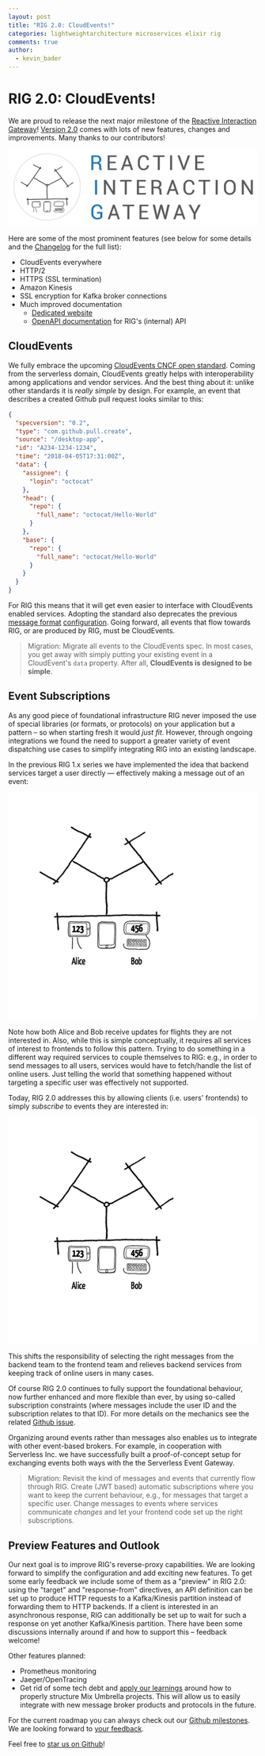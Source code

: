 ```yaml
---
layout: post
title: "RIG 2.0: CloudEvents!"
categories: lightweightarchitecture microservices elixir rig
comments: true
author:
  - kevin_bader
---
```


# RIG 2.0: CloudEvents!

We are proud to release the next major milestone of the [Reactive Interaction Gateway](https://github.com/Accenture/reactive-interaction-gateway)! [Version 2.0](https://github.com/Accenture/reactive-interaction-gateway/releases/tag/2.0.0) comes with lots of new features, changes and improvements. Many thanks to our contributors!

![The Reactive Interaction Gateway.](/img/posts/rig-2_0/logo-with-text.png)

Here are some of the most prominent features (see below for some details and the [Changelog](https://github.com/Accenture/reactive-interaction-gateway/blob/master/CHANGELOG.md) for the full list):

- CloudEvents everywhere
- HTTP/2
- HTTPS (SSL termination)
- Amazon Kinesis
- SSL encryption for Kafka broker connections
- Much improved documentation
  - [Dedicated website](https://accenture.github.io/reactive-interaction-gateway)
  - [OpenAPI documentation](https://github.com/Accenture/reactive-interaction-gateway#api-documentation) for RIG's (internal) API

## CloudEvents

We fully embrace the upcoming [CloudEvents CNCF open standard](https://cloudevents.io/). Coming from the serverless domain, CloudEvents greatly helps with interoperability among applications and vendor services. And the best thing about it: unlike other standards it is _really simple_ by design. For example, an event that describes a created Github pull request looks similar to this:

```json
{
  "specversion": "0.2",
  "type": "com.github.pull.create",
  "source": "/desktop-app",
  "id": "A234-1234-1234",
  "time": "2018-04-05T17:31:00Z",
  "data": {
    "assignee": {
      "login": "octocat"
    },
    "head": {
      "repo": {
        "full_name": "octocat/Hello-World"
      }
    },
    "base": {
      "repo": {
        "full_name": "octocat/Hello-World"
      }
    }
  }
}
```

For RIG this means that it will get even easier to interface with CloudEvents enabled services. Adopting the standard also deprecates the previous [message format](https://github.com/Accenture/reactive-interaction-gateway/blob/1.1.0/doc/configuration.md#consuming-events) [configuration](https://github.com/Accenture/reactive-interaction-gateway/blob/1.1.0/config/config.exs#L77). Going forward, all events that flow towards RIG, or are produced by RIG, must be CloudEvents.

> Migration: Migrate all events to the CloudEvents spec. In most cases, you get away with simply putting your existing event in a CloudEvent's `data` property. After all, **CloudEvents is designed to be simple**.

## Event Subscriptions

As any good piece of foundational infrastructure RIG never imposed the use of special libraries (or formats, or protocols) on your application but a pattern – so when starting fresh it would _just fit_. However, through ongoing integrations we found the need to support a greater variety of event dispatching use cases to simplify integrating RIG into an existing landscape.

In the previous RIG 1.x series we have implemented the idea that backend services target a user directly — effectively making a message out of an event:

![Events as messages.](/img/posts/rig-2_0/events_1.x_512x464.gif)

Note how both Alice and Bob receive updates for flights they are not interested in. Also, while this is simple conceptually, it requires all services of interest to frontends to follow this pattern. Trying to do something in a different way required services to couple themselves to RIG: e.g., in order to send messages to all users, services would have to fetch/handle the list of online users. Just telling the world that something happened without targeting a specific user was effectively not supported.

Today, RIG 2.0 addresses this by allowing clients (i.e. users' frontends) to simply _subscribe_ to events they are interested in:

![Events as events.](/img/posts/rig-2_0/events_2.0_512x464.gif)

This shifts the responsibility of selecting the right messages from the backend team to the frontend team and relieves backend services from keeping track of online users in many cases.

Of course RIG 2.0 continues to fully support the foundational behaviour, now further enhanced and more flexible than ever, by using so-called subscription constraints (where messages include the user ID and the subscription relates to that ID). For more details on the mechanics see the related [Github issue](https://github.com/Accenture/reactive-interaction-gateway/issues/90).

Organizing around events rather than messages also enables us to integrate with other event-based brokers. For example, in cooperation with Serverless Inc. we have successfully built a proof-of-concept setup for exchanging events both ways with the the Serverless Event Gateway.

> Migration: Revisit the kind of messages and events that currently flow through RIG. Create (JWT based) automatic subscriptions where you want to keep the current behaviour, e.g., for messages that target a specific user. Change messages to events where services communicate _changes_ and let your frontend code set up the right subscriptions.

## Preview Features and Outlook

Our next goal is to improve RIG's reverse-proxy capabilities. We are looking forward to simplify the configuration and add exciting new features. To get some early feedback we include some of them as a "preview" in RIG 2.0: using the "target" and "response-from" directives, an API definition can be set up to produce HTTP requests to a Kafka/Kinesis partition instead of forwarding them to HTTP backends. If a client is interested in an asynchronous response, RIG can additionally be set up to wait for such a response on yet another Kafka/Kinesis partition. There have been some discussions internally around if and how to support this – feedback welcome!

Other features planned:

- Prometheus monitoring
- Jaeger/OpenTracing
- Get rid of some tech debt and [apply our learnings](https://github.com/Accenture/reactive-interaction-gateway/issues/102) around how to properly structure Mix Umbrella projects. This will allow us to easily integrate with new message broker products and protocols in the future.

For the current roadmap you can always check out our [Github milestones](https://github.com/Accenture/reactive-interaction-gateway/milestones?direction=asc&sort=title&state=open). We are looking forward to [your feedback](https://github.com/Accenture/reactive-interaction-gateway/issues).

Feel free to [star us on Github](https://github.com/Accenture/reactive-interaction-gateway)!
